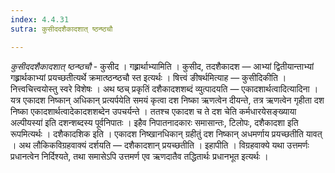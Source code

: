 ```yaml
---
index: 4.4.31
sutra: कुसीददशैकादशात् ष्ठन्ष्ठचौ

---
```

_कुसीददशैकादशात् ष्ठन्ष्ठचौ_ - कुसीद । गह्र्रार्थाभ्यामिति । कुसीद, तदशैकादश — आभ्यां द्वितीयान्ताभ्यां गह्र्रार्थकाभ्यां प्रयच्छतीत्यर्थे क्रमात्ष्ठन्ष्ठचौ स्त इत्यर्थः । षित्त्वं ङीषर्थमित्याह — कुसीदिकीति । नित्त्वचित्त्वयोस्तु स्वरे विशेषः । अथ ष्ठच् प्रकृतिं दशैकादशशब्दं व्युत्पादयति — एकादशार्थत्वादित्यादिना । यत्र एकादश निष्कान् अधिकान् प्रत्यर्पयेति समयं कृत्वा दश निष्का ऋणत्वेन दीयन्ते, तत्र ऋणत्वेन गृहीता दश निष्का एकादशार्थत्वादेकादशशब्देन उपचर्यन्ते । ततश्च एकादश च ते दश चेति कर्मधारयेसङ्ख्याया अल्पीयस्या॑ इति दशन्शब्दस्य पूर्वनिपातः । इहैव निपातनादकारः समासान्तः, टिलोपः, दशैकादशा इति रूपमित्यर्थः । दशैकादशिक इति । एकादश निष्खानधिकान् ग्रहीतुं दश निष्कान् अधमर्णाय प्रयच्छतीति यावत् । अथ लौकिकविग्रहवाक्यं दर्शयति — दशैकादशान् प्रयच्छतीति । इहापीति । विग्रहवाक्ये यथा उत्तमर्णः प्रधानत्वेन निर्दिश्यते, तथा समासेऽपि उत्तमर्ण एव ऋणदातैव तद्धितार्थः प्रधानभूत इत्यर्थः ।